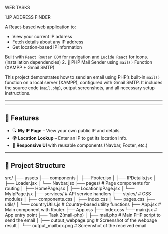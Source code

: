 WEB TASKS

1.IP ADDRESS FINDER

A React-based web application to:
- View your current IP address
- Fetch details about any IP address
- Get location-based IP information

Built with `React Router DOM` for navigation and `Lucide React` for icons.(installation dependencies)
2. 📧 PHP Mail Sender using `mail()` Function (XAMPP + Gmail SMTP)

This project demonstrates how to send an email using PHP’s built-in `mail()` function on a local server (XAMPP), configured with Gmail SMTP. It includes the source code (`mail.php`), output screenshots, and all necessary setup instructions.

---


---

## 🚀 Features

- 🔍 **My IP Page** – View your own public IP and details.
- 🌍 **Location Lookup** – Enter an IP to get its location info.
- 🎨 **Responsive UI** with reusable components (Navbar, Footer, etc.)

---

## 📁 Project Structure
src/
├── assets
├── components
│ ├── Footer.jsx
│ ├── IPDetails.jsx
│ ├── Loader.jsx
│ └── Navbar.jsx
├── pages/ # Page components for routing
│ ├── HomePage.jsx
│ ├── LocationIpPage.jsx
│ └── MyIpPage.jsx
├── services/ # API service handlers
├── styles/ # CSS modules
│ ├── components.css
│ ├── index.css
│ └── pages.css
├── utils/
│ └── countryUtils.js # Country-based utility functions
├── App.jsx # Main component with Router
├── App.css
├── index.css
└── main.jsx # App entry point
├── Task 2(mail-php)
│ ├── mail.php # Main PHP script to send the email
│ ├── output_webpage.png # Screenshot of the webpage result
│ └── output_mailbox.png # Screenshot of the received email




